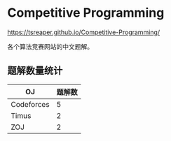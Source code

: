 # Competitive Programming

https://tsreaper.github.io/Competitive-Programming/

各个算法竞赛网站的中文题解。

## 题解数量统计

|OJ        |题解数|
|----------|-----|
|Codeforces|5    |
|Timus     |2    |
|ZOJ       |2    |
